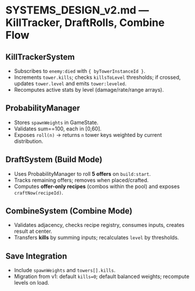 
# SYSTEMS_DESIGN_v2.md — KillTracker, DraftRolls, Combine Flow

## KillTrackerSystem
- Subscribes to `enemy:died` with `{ byTowerInstanceId }`.
- Increments `tower.kills`; checks `killsToLevel` thresholds; if crossed, updates `tower.level` and emits `tower:leveled`.
- Recomputes active stats by level (damage/rate/range arrays).

## ProbabilityManager
- Stores `spawnWeights` in GameState.
- Validates sum==100, each in [0,60].
- Exposes `roll(n)` → returns `n` tower keys weighted by current distribution.

## DraftSystem (Build Mode)
- Uses ProbabilityManager to roll **5 offers** on `build:start`.
- Tracks remaining offers; removes when placed/crafted.
- Computes **offer-only recipes** (combos within the pool) and exposes `craftNow(recipeId)`.

## CombineSystem (Combine Mode)
- Validates adjacency, checks recipe registry, consumes inputs, creates result at center.
- Transfers **kills** by summing inputs; recalculates `level` by thresholds.

## Save Integration
- Include `spawnWeights` and `towers[].kills`.
- Migration from v1: default `kills=0`; default balanced weights; recompute levels on load.

